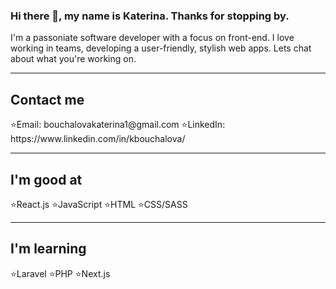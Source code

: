 ### Hi there 👋, my name is Katerina. Thanks for stopping by.

I'm a passoniate software developer with a focus on front-end. I love working in teams, developing a user-friendly, stylish web apps.
Lets chat about what you're working on.

<hr>

<h2>Contact me</h2>
⭐️Email: bouchalovakaterina1@gmail.com
⭐️LinkedIn: https://www.linkedin.com/in/kbouchalova/


<hr>

<h2>I'm good at</h2>
⭐️React.js
⭐️JavaScript
⭐️HTML
⭐️CSS/SASS


<hr>

<h2>I'm learning</h2>
⭐️Laravel
⭐️PHP
⭐️Next.js

